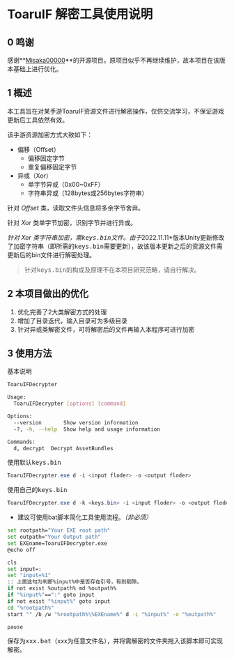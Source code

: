# ToaruIF 解密工具使用说明

## 0 鸣谢

感谢**[Misaka00000](https://github.com/Misaka00000)**的开源项目。原项目似乎不再继续维护，故本项目在该版本基础上进行优化。

[Misaka00000项目]: https://github.com/Misaka00000/ToaruIF-Decrypter



## 1 概述

本工具旨在对某手游ToaruIF资源文件进行解密操作，仅供交流学习，不保证游戏更新后工具依然有效。

该手游资源加密方式大致如下：

- 偏移（Offset）
  - 偏移固定字节
  - 重复偏移固定字节
- 异或（Xor）
  - 单字节异或（0x00~0xFF）
  - 字符串异或（128bytes或256bytes字符串）

针对 *Offset* 类，读取文件头信息将多余字节舍弃。

针对 *Xor* 类单字节加密，识别字节并进行异或。

*针对 *Xor* 类字符串加密，需<kbd>keys.bin</kbd>文件。由于*2022.11.11*版本Unity更新修改了加密字符串（即所需的<kbd>keys.bin</kbd>需要更新），故该版本更新之后的资源文件需更新后的bin文件进行解密处理。

> 针对<kbd>keys.bin</kbd>的构成及原理不在本项目研究范畴，请自行解决。



## 2 本项目做出的优化

1. 优化完善了2大类解密方式的处理
2. 增加了目录迭代，输入目录可为多级目录
3. 针对异或类解密文件，可将解密后的文件再输入本程序可进行加密



## 3 使用方法

基本说明

```bash
ToaruIFDecrypter

Usage:
  ToaruIFDecrypter [options] [command]

Options:
  --version       Show version information
  -?, -h, --help  Show help and usage information

Commands:
  d, decrypt  Decrypt AssetBundles
```

使用默认<kbd>keys.bin</kbd>

```powershell
ToaruIFDecrypter.exe d -i <input floder> -o <output floder>
```

使用自己的<kbd>keys.bin</kbd>

```powershell
ToaruIFDecrypter.exe d -k <keys.bin> -i <input floder> -o <output floder>
```



- 建议可使用bat脚本简化工具使用流程。*（非必须）*

```bash
set rootpath="Your EXE root path"
set outpath="Your Output path"
set EXEname=ToaruIFDecrypter.exe
@echo off

cls
set input=:
set "input=%1"
:: 上面这句为判断%input%中是否存在引号，有则剔除。
if not exist %outpath% md %outpath%
if "%input%"==":" goto input
if not exist "%input%" goto input
cd "%rootpath%"
start "" /b /w "%rootpath%\%EXEname%" d -i "%input%" -o "%outpath%"

pause
```

保存为<kbd>xxx.bat</kbd>（xxx为任意文件名），并将需解密的文件夹拖入该脚本即可实现解密。

